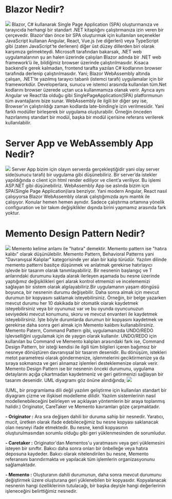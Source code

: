 <h1>Blazor Nedir?</h1>
<img src= "https://blog.christian-schou.dk/content/images/2022/08/How-To-Build-A-Blazor-Web-App.png" >
Blazor, C# kullanarak Single Page Application (SPA) oluşturmanıza ve tarayıcıda herhangi bir standart .NET kitaplığını çalıştırmanıza izin veren bir çerçevedir. Blazor'dan önce bir SPA oluşturmak için kullanılan seçenekler JavaScript kullanan Angular, React, Vue.js (ve diğerleri) veya TypeScript gibi (zaten JavaScript'te derlenen) diğer üst düzey dillerden biri olarak karşımıza gelmekteydi. Microsoft tarafından bakarsak, .NET web uygulamalarının şu an halen üzerinde çalışılan Blazor adında bir .NET web framework’ü ile, bildiğimiz browser üzerinde çalıştırılmasıdır. Kısaca backend’e gerek kalmadan, frontend tarafta yazılan C# kodlarının browser tarafında derlenip çalıştırılmasıdır. Yani; Blazor WebAssembly altında çalışan, .NET’te yazılmış tarayıcı tabanlı (istemci tarafı) uygulamalar için bir frameworkdür. Developerlara, sunucu ve istemci arasında kullanılan tüm.Net kodlarını browser üzerede uçtan uca kullanmamıza olanak verir. Ayrıca aynı Angular ve React’da olduğu gibi SinglePageApplication(SPA) platformunun tüm avantajlarını bize sunar. WebAssembly ile ilgili bir diğer şey ise, Browser’ın çalıştırıldığı zaman kodlarda late-binding’e izin verilmesidir. Yani farklı modüller birleşerek bir uygulama oluşturabilir. Örneğin önceden hazırlanmış standart bir modül, başka bir modül içerisine referans verilerek kullanılabilir.

<h1>Server App ve WebAssembly App Nedir?</h1>
<img src= "https://i0.wp.com/thecodeblogger.com/wp-content/uploads/2022/09/Blazor-Getting-Started.jpg?fit=1200%2C800&ssl=1">
Server App bizim için olayın serverda gerçekleştiğidir yani olay server side(sunucu tarafı) bir uygulama gibi düşünebiliriz. Bir server’da istekler yapıldığında o client için html render ediliyor ve client’a veriliyor. Bu işlemi ASP.NET gibi düşünebiliriz.
WebAssembly App ise aslında bizim için SPA(Single Page Application)lara benziyor. Yani modern Angular, React nasıl çalışıyorsa Blazor WebAssembly olarak çalıştığımızda aynı mantık ile çalışıyor.
Konular hemen hemen aynıdır. Sadece çalıştırma ortamına yönelik configuration ve bir takım değişiklikler dışında birini yapmamız arasında fark yoktur.

<h1>Memento Design Pattern Nedir? </h1>
<img src= "https://miro.medium.com/max/1200/1*firqUPZL5NJkWJoxp1QUHQ.png">
Memento kelime anlamı ile "hatıra" demektir. Memento pattern ise "hatıra kalıbı" olarak düşünülebilir. Memento Pattern, Behavioral Patterns yani "Davranışsal Kalıplar" kategorisinde yer alan bir kalıp türüdür. Yazılım dilinde memento patterni basitçe düşünmek ve anlatmak gerekirse hatırlayıcı işlevde bir tasarım olarak tanımlayabiliriz. Bir nesnenin başlangıç ve T anlarındaki durumunu kayda alarak ilerleyen aşamada bu nesne üzerinde yaptığımız değişiklikleri geri alarak kontrol etmemizi ve incelememizi sağlayan bir sistem olarak algılayabiliriz.Bir uygulamanın yaşam döngüsü boyunca, bir nesnenin durumu değişebilir. Daha sonra almak için mevcut durumun bir kopyasını saklamak isteyebilirsiniz. Örneğin, bir belge yazarken mevcut durumu her 10 dakikada bir otomatik olarak kaydetmek isteyebilirsiniz veya bir oyununuz var ve bu oyunda oyuncunuzun seviyedeki mevcut konumunu, skoru ve mevcut envanteri ile kaydetmek isteyebilirsiniz. İşte böyle durumlarda durumun bir kopyasını kaydetmek ve gerekirse daha sonra geri almak için Memento kalıbını kullanabilirsiniz. Memento Patern, Command Pattern gibi, uygulamanızda UNDO/REDO işlevselliğini uygulamak için de yaygın olarak kullanılır. UNDO/REDO için kullanılan bu Command ve Memento kalıpları arasındaki fark ise, Command Design Pattern, bir isteği kendisi ile ilgili tüm bilgileri içeren bağımsız bir nesneye dönüştüren davranışsal bir tasarım desenidir. Bu dönüşüm, istekleri metot parametresi olarak göndermenize, işlenmelerini geciktirmenize ya da sıraya sokmanıza ve geri alınamaz işlemleri desteklemenize olanak verir. Memento Design Pattern ise bir nesnenin önceki durumunu, uygulama detaylarını açığa çıkartmadan kaydetmeniz ve geri getirmenizi sağlayan bir tasarım desenidir.
UML diyagramı göz önüne alındığında; 
 
<img src="https://miro.medium.com/v2/resize:fit:640/format:webp/1*Te7g0EHylsotgYcWkrE2Ew.png"> 
 
(UML, bir programlama dili değil yazılım geliştirme için kullanılan standart bir diyagram çizme ve ilişkisel modelleme dilidir. Yazılım sistemlerinin nasıl modellenebileceğini belirleyen ve açıklayan yöntemlerin bir araya toplanmış halidir.) 
Originator, CareTaker ve Memento kavramları göze çarpmaktadır. 

<b>- Originator :</b> Ara sıra değişen dahili bir duruma sahip bir nesnedir. Yaratıcı, mucit, üretken olarak ifade edebileceğimiz bu nesne kopyası saklanacak olan nesneyi ifade etmektedir. Bu nesne, kendi kopyasının oluşturulmasından sorumlu olduğu gibi geri yüklenmesinden de sorumludur.

<b>- Caretaker :</b> Originator'dan Mementos'u yaratmasını veya geri yüklemesini isteyen bir sınıftır. Bakıcı daha sonra onları bir önbelleğe veya hatıra deposuna kaydeder. Bakıcı olarak nitelendirilen bu nesne, Memento referansını barındırmakta ve yapılacak tüm işlemlerin organizasyonunu sağlamaktadır.

<b>- Memento :</b> Oluşturanın dahili durumunun, daha sonra mevcut durumunu değiştirmek üzere oluşturana geri yüklenebilen bir kopyasıdır. Kopyalanacak nesnenin hangi özelliklerinin tutulacağı, bir başka deyişle hangi değerlerinin işleneceğini belirttiğimiz nesnedir.

